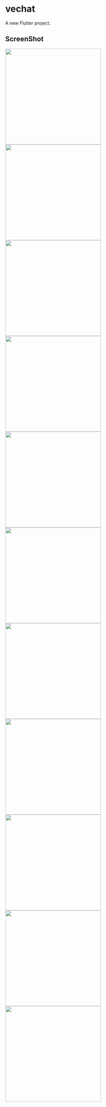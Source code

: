 # vechat

A new Flutter project.
 ## ScreenShot
<img src="image/chat.jpg" width="300"><img src="image/create acc.jpg" width="300"><img src="image/drawer.jpg" width="300">
<img src="image/exit.jpg" width="300"><img src="image/grp info.jpg" width="300"><img src="image/homepage.jpg" width="300">
<img src="image/login page.jpg" width="300"><img src="image/logout.jpg" width="300"><img src="image/profile.jpg" width="300">
<img src="image/register page.jpg" width="300"><img src="image/srch page.jpg" width="300">
